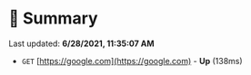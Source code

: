 # 📖 Summary
Last updated: **6/28/2021, 11:35:07 AM**

- `GET` [https://google.com](https://google.com) - **Up** (138ms)
